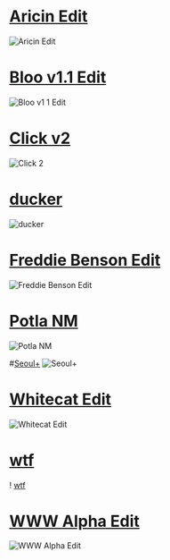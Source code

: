 
# [Aricin Edit](https://drive.google.com/file/d/1ECw-EiNCyv5_vzG3jW7GSSqPlBjFLSgX/view?usp=sharing)
![Aricin Edit](https://user-images.githubusercontent.com/66593133/91436485-d7f9fb00-e885-11ea-9a99-faab3d5d5e77.jpg)

# [Bloo v1.1 Edit](https://drive.google.com/file/d/1ji80ePzO-Rs1jAC7Og8mJQQwi4JIpYTu/view?usp=sharing)
![Bloo v1 1 Edit](https://user-images.githubusercontent.com/66593133/91436501-e1836300-e885-11ea-89eb-639bd511f3c2.jpg)

# [Click v2](https://drive.google.com/file/d/1rPbYNJKCA5PRF0R_B4k58pc72NWJbON8/view?usp=sharing)
![Click 2](https://user-images.githubusercontent.com/66593133/91436517-e811da80-e885-11ea-9e69-21f5ffd3d09f.jpg)

# [ducker](https://drive.google.com/file/d/16qKMwGk-q5ioIR7962S0omj0i3zx3o8s/view?usp=sharing)
![ducker](https://user-images.githubusercontent.com/66593133/91436528-eba56180-e885-11ea-9f65-7f812c66c357.jpg)

# [Freddie Benson Edit](https://drive.google.com/file/d/1E5FBLqIcSDgPyZ5D22zheeAu1V9ltcgB/view?usp=sharing)
![Freddie Benson Edit](https://user-images.githubusercontent.com/66593133/91436541-f06a1580-e885-11ea-9a17-c74761edd600.jpg)

# [Potla NM](https://drive.google.com/file/d/1QdTsE01UEP35ZqnCLJjLMYJASyWLgKb4/view?usp=sharing)
![Potla NM](https://user-images.githubusercontent.com/66593133/97172919-bf3e9080-17b5-11eb-8efa-e528384f683c.jpg)

#[Seoul+](https://drive.google.com/file/d/1Cu1sYvyWYI38b4xKq8_dQg3Ras4cPn7N/view?usp=sharing)
![Seoul+](https://user-images.githubusercontent.com/66593133/97173012-e72df400-17b5-11eb-947b-65c2eb281ae9.jpg)

# [Whitecat Edit](https://drive.google.com/file/d/1lcsnEmXEQV9nSk5ltqcK436vbo4q06t-/view?usp=sharing)
![Whitecat Edit](https://user-images.githubusercontent.com/66593133/91436550-f52ec980-e885-11ea-9541-9c9aaa7b049a.jpg)

# [wtf](https://drive.google.com/file/d/1tDN33Wr3_kl1j0rAMtcG2gaXp4TsLWdu/view?usp=sharing)
! [wtf](https://user-images.githubusercontent.com/66593133/97172793-8e5e5b80-17b5-11eb-927f-43a04ae2d315.jpg)

# [WWW Alpha Edit](https://drive.google.com/file/d/1pfAlNmz2vl6Q7uE68pWn9IrLD1X5Mmse/view?usp=sharing)
![WWW Alpha Edit](https://user-images.githubusercontent.com/66593133/91436556-f829ba00-e885-11ea-86ea-1e2f493979f9.jpg)
